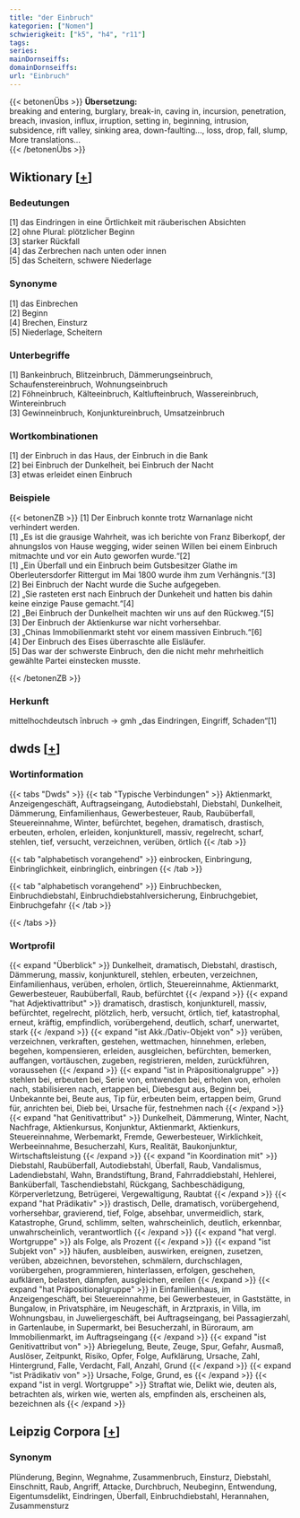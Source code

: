 ```yaml
---
title: "der Einbruch"
kategorien: ["Nomen"]
schwierigkeit: ["k5", "h4", "r11"]
tags:
series:
mainDornseiffs:
domainDornseiffs:
url: "Einbruch"
---
```


{{< betonenÜbs >}}
**Übersetzung:**  
breaking and entering, burglary, break-in, caving in, incursion, penetration, breach, invasion, influx, irruption, setting in, beginning, intrusion, subsidence, rift valley, sinking area, down-faulting..., loss, drop, fall, slump, More translations...  
{{< /betonenÜbs >}}

## Wiktionary [[+](https://de.wiktionary.org/wiki/Einbruch)]

### Bedeutungen
[1] das Eindringen in eine Örtlichkeit mit räuberischen Absichten  
[2] ohne Plural: plötzlicher Beginn  
[3] starker Rückfall  
[4] das Zerbrechen nach unten oder innen  
[5] das Scheitern, schwere Niederlage  

### Synonyme
[1] das Einbrechen  
[2] Beginn  
[4] Brechen, Einsturz  
[5] Niederlage, Scheitern  

### Unterbegriffe
[1] Bankeinbruch, Blitzeinbruch, Dämmerungseinbruch, Schaufenstereinbruch, Wohnungseinbruch  
[2] Föhneinbruch, Kälteeinbruch, Kaltlufteinbruch, Wassereinbruch, Wintereinbruch  
[3] Gewinneinbruch, Konjunktureinbruch, Umsatzeinbruch  

### Wortkombinationen
[1] der Einbruch in das Haus, der Einbruch in die Bank  
[2] bei Einbruch der Dunkelheit, bei Einbruch der Nacht  
[3] etwas erleidet einen Einbruch  

### Beispiele
{{< betonenZB >}}
[1] Der Einbruch konnte trotz Warnanlage nicht verhindert werden.  
[1] „Es ist die grausige Wahrheit, was ich berichte von Franz Biberkopf, der ahnungslos von Hause wegging, wider seinen Willen bei einem Einbruch mitmachte und vor ein Auto geworfen wurde.“[2]  
[1] „Ein Überfall und ein Einbruch beim Gutsbesitzer Glathe im Oberleutersdorfer Rittergut im Mai 1800 wurde ihm zum Verhängnis.“[3]  
[2] Bei Einbruch der Nacht wurde die Suche aufgegeben.  
[2] „Sie rasteten erst nach Einbruch der Dunkeheit und hatten bis dahin keine einzige Pause gemacht.“[4]  
[2] „Bei Einbruch der Dunkelheit machten wir uns auf den Rückweg.“[5]  
[3] Der Einbruch der Aktienkurse war nicht vorhersehbar.  
[3] „Chinas Immobilienmarkt steht vor einem massiven Einbruch.“[6]  
[4] Der Einbruch des Eises überraschte alle Eisläufer.  
[5] Das war der schwerste Einbruch, den die nicht mehr mehrheitlich gewählte Partei einstecken musste.  

{{< /betonenZB >}}
### Herkunft
mittelhochdeutsch īnbruch → gmh „das Eindringen, Eingriff, Schaden“[1]  



## dwds [[+](https://www.dwds.de/wb/Einbruch)]

### Wortinformation
{{< tabs "Dwds" >}}
{{< tab "Typische Verbindungen" >}}
Aktienmarkt, Anzeigengeschäft, Auftragseingang, Autodiebstahl, Diebstahl, Dunkelheit, Dämmerung, Einfamilienhaus, Gewerbesteuer, Raub, Raubüberfall, Steuereinnahme, Winter, befürchtet, begehen, dramatisch, drastisch, erbeuten, erholen, erleiden, konjunkturell, massiv, regelrecht, scharf, stehlen, tief, versucht, verzeichnen, verüben, örtlich
{{< /tab >}}

{{< tab "alphabetisch vorangehend" >}}
einbrocken, Einbringung, Einbringlichkeit, einbringlich, einbringen
{{< /tab >}}

{{< tab "alphabetisch vorangehend" >}}
Einbruchbecken, Einbruchdiebstahl, Einbruchdiebstahlversicherung, Einbruchgebiet, Einbruchgefahr
{{< /tab >}}

{{< /tabs >}}

### Wortprofil
{{< expand "Überblick" >}} Dunkelheit, dramatisch, Diebstahl, drastisch, Dämmerung, massiv, konjunkturell, stehlen, erbeuten, verzeichnen, Einfamilienhaus, verüben, erholen, örtlich, Steuereinnahme, Aktienmarkt, Gewerbesteuer, Raubüberfall, Raub, befürchtet {{< /expand >}}
{{< expand "hat Adjektivattribut" >}} dramatisch, drastisch, konjunkturell, massiv, befürchtet, regelrecht, plötzlich, herb, versucht, örtlich, tief, katastrophal, erneut, kräftig, empfindlich, vorübergehend, deutlich, scharf, unerwartet, stark {{< /expand >}}
{{< expand "ist Akk./Dativ-Objekt von" >}} verüben, verzeichnen, verkraften, gestehen, wettmachen, hinnehmen, erleben, begehen, kompensieren, erleiden, ausgleichen, befürchten, bemerken, auffangen, vortäuschen, zugeben, registrieren, melden, zurückführen, voraussehen {{< /expand >}}
{{< expand "ist in Präpositionalgruppe" >}} stehlen bei, erbeuten bei, Serie von, entwenden bei, erholen von, erholen nach, stabilisieren nach, ertappen bei, Diebesgut aus, Beginn bei, Unbekannte bei, Beute aus, Tip für, erbeuten beim, ertappen beim, Grund für, anrichten bei, Dieb bei, Ursache für, festnehmen nach {{< /expand >}}
{{< expand "hat Genitivattribut" >}} Dunkelheit, Dämmerung, Winter, Nacht, Nachfrage, Aktienkursus, Konjunktur, Aktienmarkt, Aktienkurs, Steuereinnahme, Werbemarkt, Fremde, Gewerbesteuer, Wirklichkeit, Werbeeinnahme, Besucherzahl, Kurs, Realität, Baukonjunktur, Wirtschaftsleistung {{< /expand >}}
{{< expand "in Koordination mit" >}} Diebstahl, Raubüberfall, Autodiebstahl, Überfall, Raub, Vandalismus, Ladendiebstahl, Wahn, Brandstiftung, Brand, Fahrraddiebstahl, Hehlerei, Banküberfall, Taschendiebstahl, Rückgang, Sachbeschädigung, Körperverletzung, Betrügerei, Vergewaltigung, Raubtat {{< /expand >}}
{{< expand "hat Prädikativ" >}} drastisch, Delle, dramatisch, vorübergehend, vorhersehbar, gravierend, tief, Folge, absehbar, unvermeidlich, stark, Katastrophe, Grund, schlimm, selten, wahrscheinlich, deutlich, erkennbar, unwahrscheinlich, verantwortlich {{< /expand >}}
{{< expand "hat vergl. Wortgruppe" >}} als Folge, als Prozent {{< /expand >}}
{{< expand "ist Subjekt von" >}} häufen, ausbleiben, auswirken, ereignen, zusetzen, verüben, abzeichnen, bevorstehen, schmälern, durchschlagen, vorübergehen, programmieren, hinterlassen, erfolgen, geschehen, aufklären, belasten, dämpfen, ausgleichen, ereilen {{< /expand >}}
{{< expand "hat Präpositionalgruppe" >}} in Einfamilienhaus, im Anzeigengeschäft, bei Steuereinnahme, bei Gewerbesteuer, in Gaststätte, in Bungalow, in Privatsphäre, im Neugeschäft, in Arztpraxis, in Villa, im Wohnungsbau, in Juweliergeschäft, bei Auftragseingang, bei Passagierzahl, in Gartenlaube, in Supermarkt, bei Besucherzahl, in Büroraum, am Immobilienmarkt, im Auftragseingang {{< /expand >}}
{{< expand "ist Genitivattribut von" >}} Abriegelung, Beute, Zeuge, Spur, Gefahr, Ausmaß, Auslöser, Zeitpunkt, Risiko, Opfer, Folge, Aufklärung, Ursache, Zahl, Hintergrund, Falle, Verdacht, Fall, Anzahl, Grund {{< /expand >}}
{{< expand "ist Prädikativ von" >}} Ursache, Folge, Grund, es {{< /expand >}}
{{< expand "ist in vergl. Wortgruppe" >}} Straftat wie, Delikt wie, deuten als, betrachten als, wirken wie, werten als, empfinden als, erscheinen als, bezeichnen als {{< /expand >}}

## Leipzig Corpora [[+](https://corpora.uni-leipzig.de/en/res?word=Einbruch&corpusId=deu_newscrawl-public_2018)]


### Synonym
Plünderung, Beginn, Wegnahme, Zusammenbruch, Einsturz, Diebstahl, Einschnitt, Raub, Angriff, Attacke, Durchbruch, Neubeginn, Entwendung, Eigentumsdelikt, Eindringen, Überfall, Einbruchdiebstahl, Herannahen, Zusammensturz

